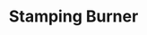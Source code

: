 ---
title: "Stamping Burner"
description: "SSB007"
draft: false
image1 : 
  - name : "images/portfolio/Stamping-Burner/ssb007.jpg"
bg_image: "images/BurnerGroup.jpg"
category: "Stamping Burner"
information:
  - label : "Item"
    info : "SSB007"
  - label : "Description"
    info : '17" OVAL DUAL BURNER'
  - label : "Material"
    info : "Stainless Steel"
  - label : "Finished"
    info : "Polished"
  - label : "Size"
    info : '2-1/4" X 17"'
---